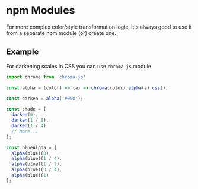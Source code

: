 # npm Modules

For more complex color/style transformation logic, it's always good to use it from a separate npm module \(or\) create one.

## Example

For darkening scales in CSS you can use `chroma-js` module

```javascript
import chroma from 'chroma-js'

const alpha = (color) => (a) => chroma(color).alpha(a).css();

const darken = alpha('#000');

const shade = [
  darken(0),
  darken(1 / 8),
  darken(1 / 4)
  // More...
];

const blueAlpha = [
  alpha(blue)(0),
  alpha(blue)(1 / 4),
  alpha(blue)(1 / 2),
  alpha(blue)(3 / 4),
  alpha(blue)(1)
];
```

